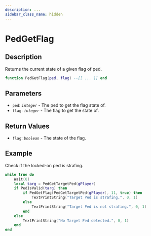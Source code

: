 ```yaml
---
description: ...
sidebar_class_name: hidden
---
```


# PedGetFlag

## Description

Returns the current state of a given flag of ped.

```lua
function PedGetFlag(ped, flag) --[[ ... ]] end
```

## Parameters

- `ped`: _`integer`_ - The ped to get the flag state of.
- `flag`: _`integer`_ - The flag to get the state of.

## Return Values

- `flag`: _`boolean`_ - The state of the flag.

## Example

Check if the locked-on ped is strafing.

```lua
while true do
    Wait(0)
    local targ = PedGetTargetPed(gPlayer)
    if PedIsValid(targ) then
        if PedGetFlag(PedGetTargetPed(gPlayer), 11, true) then
            TextPrintString("Target Ped is strafing.", 0, 1)
        else
            TextPrintString("Target Ped is not strafing.", 0, 1)
        end
    else
        TextPrintString("No Target Ped detected.", 0, 1)
    end
end
```

